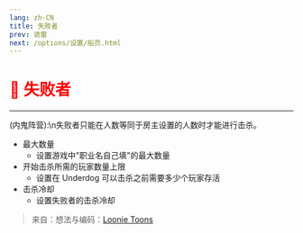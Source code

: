 ```yaml
---
lang: zh-CN
title: 失败者
prev: 诡雷
next: /options/设置/船员.html
---
```


# <font color="red">🐶 <b>失败者</b></font> <Badge text="Killing" type="tip" vertical="middle"/>

***

(内鬼阵营):\n失败者只能在人数等同于房主设置的人数时才能进行击杀。

- 最大数量
  - 设置游戏中"职业名自己填"的最大数量
- 开始击杀所需的玩家数量上限
  - 设置在 Underdog 可以击杀之前需要多少个玩家存活
- 击杀冷却
  - 设置失败者的击杀冷却

> 来自：想法与编码：[Loonie Toons](https://github.com/Loonie-Toons)
